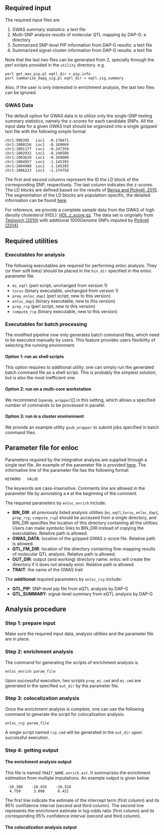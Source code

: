 ## Required input

The required input files are 

1. GWAS summary statistics: a text file 
2. Multi-SNP analysis results of molecular QTL mapping by DAP-G: a directory 
3. Summarized SNP-level PIP information from DAP-G results: a text file
4. Summarized signal-cluster information from DAP-G results: a text file 

Note that the last two files can be generated from 2, specially through the perl scripts provided in the ``utility`` directory. e.g.

```
perl get_max_pip.pl eqtl_dir > pip.info
perl summarize_dapg_sig.pl eqtl_dir > eqtl.sig.summary
```

Also, if the user is only interested in enrichment analysis, the last two files can be ignored.  


### GWAS Data

The default option for GWAS data is to utilize only the single-SNP testing summary statistics, namely the z-scores for each candidate SNPs. All the input data for a given GWAS trait should be organized into a single gzipped text file with the following simple format

```
chr1:998395   Loc1  -0.178471
chr1:1000156  Loc1  -0.169669
chr1:1001177  Loc1  -0.247359
chr1:1002932  Loc1  -0.240580
chr1:1003629  Loc1  -0.169000
chr1:1004957  Loc1  -1.145393
chr1:1004980  Loc1  -1.145393
chr1:1006223  Loc1  -1.174756
```
The first and second columns represent the ID the LD block of the corresponding SNP, respectively. The last column indicates the z-scores. The LD blocks are defined based on the results of [Berisa and Pickrell, 2015](http://bioinformatics.oxfordjournals.org/content/32/2/283). The segmentation of the LD blocks are population-specific, the detailed information can be found [here](https://bitbucket.org/nygcresearch/ldetect-data).

For reference, we provide a complete sample data from the GWAS of high density cholesterol (HDL): [HDL.z_score.gz](http://www-personal.umich.edu/~xwen/download/gwas_hdl/HDL.z_score.gz). The data set is orignially from [Teslovich (2010)](https://www.ncbi.nlm.nih.gov/pubmed/20686565) with additional 1000Genome SNPs imputed by [Pickrell (2014)](https://www.ncbi.nlm.nih.gov/pmc/articles/PMC3980523/).


## Required utilities

### Executables for analysis

The following executables are required for performing enloc analysis. They (or their soft links) should be placed in the ``bin_dir`` specified in the enloc parameter file.

+ ``mi_eqtl`` (perl script, unchanged from version 1)
+ ``torus`` (binary executable, unchanged from version 1)
+ ``prep_enloc_dap1`` (perl script, new to this version)
+ ``enloc_dap1`` (binary executable, new to this version)
+ ``prep_rcp`` (perl script, new to this version)
+ ``compute_rcp`` (binary executable, new to this version)

 
### Executables for batch processing

The modified pipeline now only generates batch command files, which need to be executed manually by users. This feature provides users flexibility of selecting the running environment.

#### Option 1: run as shell scripts

This option requires to additional utility, one can simply run the generated batch command file as a shell script. This is probably the simplest solution, but is also the most inefficient one. 

#### Option 2: run on a multi-core workstation

We recommend (``openmp_wrapper``)[] in this setting, which allows a specified number of commands to be processed in parallel.

#### Option 3: run in a cluster environment

We provide an example utility ``qsub_wrapper`` to submit jobs specified in batch command files. 



## Parameter file for enloc

Parameters required by the integrative analysis are supplied through a single text file. An example of the parameter file is provided [here](../examples/HDL_blood.enloc.params). The informative line of the parameter file has the following format
```
KEYWORD   VALUE
```
The keywords are case-insensitive. Comments line are allowed in the parameter file by annotating a ```#``` at the beginning of the comment.

The required parameters by ``enloc_enrich`` include:

+ **BIN_DIR**: all previously listed analysis utilities (``mi_eqtl``,``torus``, ``enloc_dap1``, ``prep_rcp``, ``compute_rcp``) should be  accessed from a single directory, and BIN_DIR specifies the location of this directory containing all the utilities. Users can make symbolic links to  BIN_DIR instead of copying the executables. Relative path is allowed.
+ **GWAS_DATA**: location of the gzipped GWAS z-score file. Relative path is allowed.
+ **QTL_FM_DIR**: location of the directory containing fine-mapping results of molecular QTL analysis. Relative path is allowed.
+ **OUT_DIR**: output (and working) directory name. enloc will create the directory if it does not already exist. Relative path is allowed.
+ **TRAIT**: the name of the GWAS trait

The ***additional*** required parameters by ``enloc_rcp`` include:


+ **QTL_PIP**: SNP-level pip file from eQTL analysis by DAP-G
+ **QTL_SUMMARY**: signal-level summary from eQTL analysis by DAP-G



## Analysis procedure


### Step 1: prepare input 

Make sure the required input data, analysis utilities and the parameter file are in place.


### Step 2: enrichment analysis

The command for generating the scripts of enrichment analysis is 

```
enloc_enrich param_file
```

Upon successful execution, two scripts ``prep_mi.cmd`` and ``mi.cmd`` are generated in the specified ``out_dir`` by the parameter file.


### Step 3: colocalization analysis

Once the enrichment analysis is complete, one can use the following command to generate the script for colocalization analysis: 

```
enloc_rcp param_file
```

A single script named ``rcp.cmd`` will be generated in the ``out_dir`` upon successful execution.

### Step 4: getting output

#### The enrichment analysis output

This file is named ```TRAIT_NAME.enrich.est```. It summarizes the enrichment estimation from multiple imputations. An example output is given below

```
 -10.380    -10.435    -10.324
  4.759      3.098      6.421
 ```
   
The first line indicate the estimate of the intercept term (first column) and its 95\% confidence interval (second and third column). The second line represents the enrichment estimate in log-odds ratio (first column) and its corresponding 95\% confidence interval (second and third column).

#### The colocalization analysis output

